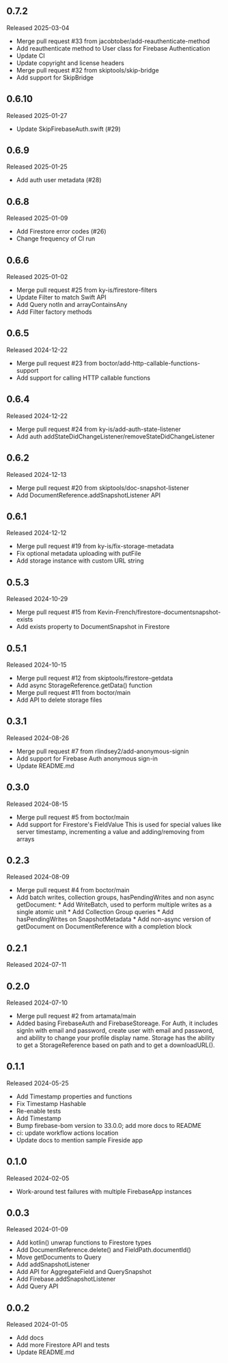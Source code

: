 ## 0.7.2

Released 2025-03-04

  - Merge pull request #33 from jacobtober/add-reauthenticate-method
  - Add reauthenticate method to User class for Firebase Authentication
  - Update CI
  - Update copyright and license headers
  - Merge pull request #32 from skiptools/skip-bridge
  - Add support for SkipBridge

## 0.6.10

Released 2025-01-27

  - Update SkipFirebaseAuth.swift (#29)

## 0.6.9

Released 2025-01-25

  - Add auth user metadata (#28)

## 0.6.8

Released 2025-01-09

  - Add Firestore error codes (#26)
  - Change frequency of CI run

## 0.6.6

Released 2025-01-02

  - Merge pull request #25 from ky-is/firestore-filters
  - Update Filter to match Swift API
  - Add Query notIn and arrayContainsAny
  - Add Filter factory methods

## 0.6.5

Released 2024-12-22

  - Merge pull request #23 from boctor/add-http-callable-functions-support
  - Add support for calling HTTP callable functions

## 0.6.4

Released 2024-12-22

  - Merge pull request #24 from ky-is/add-auth-state-listener
  - Add auth addStateDidChangeListener/removeStateDidChangeListener

## 0.6.2

Released 2024-12-13

  - Merge pull request #20 from skiptools/doc-snapshot-listener
  - Add DocumentReference.addSnapshotListener API

## 0.6.1

Released 2024-12-12

  - Merge pull request #19 from ky-is/fix-storage-metadata
  - Fix optional metadata uploading with putFile
  - Add storage instance with custom URL string

## 0.5.3

Released 2024-10-29

  - Merge pull request #15 from Kevin-French/firestore-documentsnapshot-exists
  - Add exists property to DocumentSnapshot in Firestore

## 0.5.1

Released 2024-10-15

  - Merge pull request #12 from skiptools/firestore-getdata
  - Add async StorageReference.getData() function
  - Merge pull request #11 from boctor/main
  - Add API to delete storage files

## 0.3.1

Released 2024-08-26

  - Merge pull request #7 from rlindsey2/add-anonymous-signin
  - Add support for Firebase Auth anonymous sign-in
  - Update README.md

## 0.3.0

Released 2024-08-15

  - Merge pull request #5 from boctor/main
  - Add support for Firestore's FieldValue This is used for special values like server timestamp, incrementing a value and adding/removing from arrays

## 0.2.3

Released 2024-08-09

  - Merge pull request #4 from boctor/main
  - Add batch writes, collection groups, hasPendingWrites and non async getDocument: * Add WriteBatch, used to perform multiple writes as a single atomic unit * Add Collection Group queries * Add hasPendingWrites on SnapshotMetadata * Add non-async version of getDocument on DocumentReference with a completion block

## 0.2.1

Released 2024-07-11


## 0.2.0

Released 2024-07-10

  - Merge pull request #2 from artamata/main
  - Added basing FirebaseAuth and FirebaseStoreage. For Auth, it includes signIn with email and password, create user with email and password, and ability to change your profile display name. Storage has the ability to get a StorageReference based on path and to get a downloadURL().

## 0.1.1

Released 2024-05-25

  - Add Timestamp properties and functions
  - Fix Timestamp Hashable
  - Re-enable tests
  - Add Timestamp
  - Bump firebase-bom version to 33.0.0; add more docs to README
  - ci: update workflow actions location
  - Update docs to mention sample Fireside app

## 0.1.0

Released 2024-02-05

  - Work-around test failures with multiple FirebaseApp instances

## 0.0.3

Released 2024-01-09

  - Add kotlin() unwrap functions to Firestore types
  - Add DocumentReference.delete() and FieldPath.documentId()
  - Move getDocuments to Query
  - Add addSnapshotListener
  - Add API for AggregateField and QuerySnapshot
  - Add Firebase.addSnapshotListener
  - Add Query API

## 0.0.2

Released 2024-01-05

  - Add docs
  - Add more Firestore API and tests
  - Update README.md

